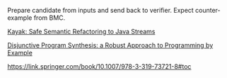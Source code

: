 Prepare candidate from inputs and send back to verifier. Expect counter-example from BMC.

[Kayak: Safe Semantic Refactoring to Java Streams](https://arxiv.org/pdf/1712.07388.pdf)


[Disjunctive Program Synthesis: a Robust Approach to Programming by Example](https://pdfs.semanticscholar.org/dfa2/50ee3cbc61131c2abde2adaa017eb370c6e2.pdf)

https://link.springer.com/book/10.1007/978-3-319-73721-8#toc
